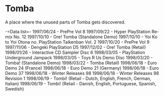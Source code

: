 # Tomba
A place where the unused parts of Tomba gets discovered.

-=Data list=-
1997/06/24 - PrePre Vol 8
1997/09/22 - Hyper PlayStation Re-mix No. 12
1997/10/10 - Ore! Tomba (Standalone Demo)
1997/10/10 - Yoi Ko to Yoi Otona no. PlayStation Taikenban Vol. 2
1997/10/20 - PrePre Vol 9
1997/11/06 - Dengeki PlayStation D5
1997/12/02 - Ore! Tomba (Retail)
1998/01/26 - Interactive CD Sampler Disc 6
1998/03/05 - PlayStation Underground Jampack
1998/03/05 - Toys R Us Demo Disc
1998/03/20 - Tomba! (Standalone Demo)
1998/03/22 - Tomba (Retail)
1998/06/18 - Euro Demo 24 (France)
1998/06/18 - Euro Demo 21 (Germany)
1998/06/18 - Euro Demo 37
1998/06/18 - Winter Releases 98
1998/06/18 - Winter Releases 98 Revision 1
1998/06/19 - Tombi! (Retail - Dutch, English, French, German, Italian)
1998/06/19 - Tombi! (Retail - Danish, English, Portuguese, Spanish, Swedish)
